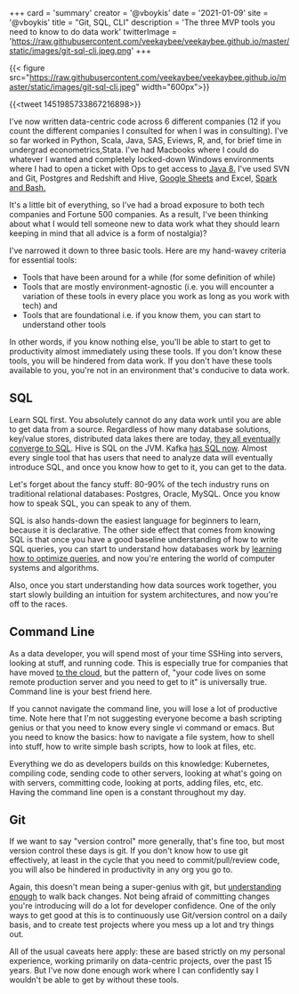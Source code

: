 +++
card = 'summary'
creator = '@vboykis'
date = '2021-01-09'
site = '@vboykis'
title = "Git, SQL, CLI"
description = 'The three MVP tools you need to know to do data work'
twitterImage = 'https://raw.githubusercontent.com/veekaybee/veekaybee.github.io/master/static/images/git-sql-cli.jpeg.png'
+++

{{< figure src="https://raw.githubusercontent.com/veekaybee/veekaybee.github.io/master/static/images/git-sql-cli.jpeg" width="600px">}}

{{<tweet 1451985733867216898>}}


I've now written data-centric code across 6 different companies (12 if you count the different companies I consulted for when I was in consulting). I've so far worked in Python, Scala, Java, SAS, Eviews, R, and, for brief time in undergrad econometrics,Stata. I've had Macbooks where I could do whatever I wanted and completely locked-down Windows environments where I had to open a ticket with Ops to get access to [Java 8.](https://vickiboykis.com/2019/05/10/it-runs-on-java-8/) I've used SVN and Git, Postgres and Redshift and Hive, [Google Sheets](https://vicki.substack.com/p/google-drive-is-production) and Excel, [Spark and Bash.](https://vickiboykis.com/2017/03/20/should-you-replace-hadoop-with-your-laptop/) 

It's a little bit of everything, so I've had a broad exposure to both tech companies and Fortune 500 companies. As a result,  I've been thinking about what I would tell someone new to data work what they should learn keeping in mind that all advice is a form of nostalgia)? 

I've narrowed it down to three basic tools. Here are my hand-wavey criteria for essential tools: 

+ Tools that have been around for a while (for some definition of while)
+ Tools that are mostly environment-agnostic (i.e. you will encounter a variation of these tools in every place you work as long as you work with tech) and
+ Tools that are foundational i.e. if you know them, you can start to understand other tools

In other words, if you know nothing else, you'll be able to start to get to productivity almost immediately using these tools. If you don't know these tools, you will be hindered from data work. If you don't have these tools available to you, you're not in an environment that's conducive to data work. 

## SQL

Learn SQL first. You absolutely cannot do any data work until you are able to get data from a source. Regardless of how many database solutions, key/value stores, distributed data lakes there are today, [they all eventually converge to SQL](https://erikbern.com/2018/08/30/i-dont-want-to-learn-your-garbage-query-language.html). Hive is SQL on the JVM. Kafka [has SQL now](https://www.confluent.io/online-talks/intro-to-ksql-streaming-sql-for-apache-kafka/). Almost every single tool that has users that need to analyze data will eventually introduce SQL, and once you know how to get to it, you can get to the data. 

Let's forget about the fancy stuff: 80-90% of the tech industry runs on traditional relational databases: Postgres, Oracle, MySQL. Once you know how to speak SQL, you can speak to any of them. 

SQL is also hands-down the easiest language for beginners to learn, because it is declarative. The other side effect that comes from knowing SQL is that once you have a good baseline understanding of how to write SQL queries, you can start to understand how databases work by [learning how to optimize queries](https://use-the-index-luke.com/), and now you're entering the world of computer systems and algorithms. 

Also, once you start understanding how data sources work together, you start slowly building an intuition for system architectures, and now you're off to the races.  

## Command Line

As a data developer, you will spend most of your time SSHing into servers, looking at stuff, and running code. This is especially true for companies that have moved [to the cloud](https://vickiboykis.com/2018/01/28/working-with-aws/), but the pattern of, "your code lives on some remote production server and you need to get to it" is universally true. Command line is your best friend here. 

If you cannot navigate the command line, you will lose a lot of productive time. Note here that I'm not suggesting everyone become a bash scripting genius or that you need to know every single vi command or emacs. But you need to know the basics: how to navigate a file system, how to shell into stuff, how to write simple bash scripts, how to look at files, etc. 

Everything we do as developers builds on this knowledge: Kubernetes, compiling code, sending code to other servers, looking at what's going on with servers, committing code, looking at ports, adding files, etc, etc. Having the command line open is a constant throughout my day. 


## Git

If we want to say "version control" more generally, that's fine too, but most version control these days is git. If you don't know how to use git effectively, at least in the cycle that you need to commit/pull/review code, you will also be hindered in productivity in any org you go to. 

Again, this doesn't mean being a super-genius with git, but [understanding enough](https://ohshitgit.com/) to walk back changes. Not being afraid of committing changes you're introducing will do a lot for developer confidence.  One of the only ways to get good at this is to continuously use Git/version control on a daily basis, and to create test projects where you mess up a lot and try things out. 



All of the usual caveats here apply: these are based strictly on my personal experience, working primarily on data-centric projects, over the past 15 years. But I've now done enough work where I can confidently say I wouldn't be able to get by without these tools. 




